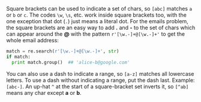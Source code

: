Square brackets can be used to indicate a set of chars, so `[abc]` matches `a` or `b` or `c`. The codes `\w`, `\s`, etc. work inside square brackets too, with the one exception that dot (`.`) just means a literal dot. For the emails problem, the square brackets are an easy way to add **.** and **-** to the set of chars which can appear around the **@** with the pattern `r'[\w.-]+@[\w.-]+'` to get the whole email address:
    
```python    
match = re.search(r'[\w.-]+@[\w.-]+', str)
if match:
  print match.group()  ## 'alice-b@google.com'
```

You can also use a dash to indicate a range, so `[a-z]` matches all lowercase letters. To use a dash without indicating a range, put the dash last. Example: `[abc-]`. An up-hat `^` at the start of a square-bracket set inverts it, so `[^ab]` means any char except **a** or **b**. 

